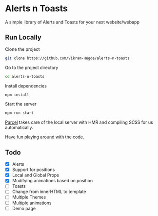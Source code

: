 # Alerts n Toasts

A simple library of Alerts and Toasts for your next website/webapp

## Run Locally

Clone the project

```bash
git clone https://github.com/Vikram-Hegde/alerts-n-toasts
```

Go to the project directory

```bash
cd alerts-n-toasts
```

Install dependencies

```bash
npm install
```

Start the server

```bash
npm run start
```
[Parcel](https://parceljs.org) takes care of the local server with HMR and compiling SCSS for us automatically.

Have fun playing around with the code.

## Todo

- [x] Alerts
- [x] Support for positions
- [x] Local and Global Props
- [x] Modifying animations based on position
- [ ] Toasts
- [ ] Change from innerHTML to template
- [ ] Multiple Themes
- [ ] Multiple animations
- [ ] Demo page

